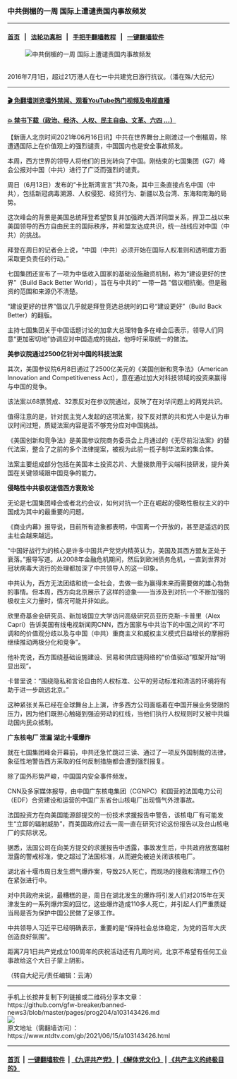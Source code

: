 ### 中共倒楣的一周 国际上遭谴责国内事故频发
------------------------

#### [首页](https://github.com/gfw-breaker/banned-news3/blob/master/README.md) &nbsp;&nbsp;|&nbsp;&nbsp; [法轮功真相](https://github.com/begood0513/basic/blob/master/README.md)  &nbsp;&nbsp;|&nbsp;&nbsp; [手把手翻墙教程](https://github.com/gfw-breaker/guides/wiki)  &nbsp;&nbsp;|&nbsp;&nbsp; [一键翻墙软件](https://github.com/gfw-breaker/nogfw/blob/master/README.md)  



<div><div class="featured_image">
 <figure>
  <img alt="中共倒楣的一周 国际上遭谴责国内事故频发" src="https://i.ntdtv.com/assets/uploads/2021/06/1107010917012208-800x450.jpg"/>
 </figure><br/>
 <span class="caption">
  2016年7月1日，超过21万港人在七一中共建党日游行抗议。（潘在殊/大纪元）
 </span>
</div>
</div><hr/>

#### [ 🎬  免翻墙浏览墙外禁闻、观看YouTube热门视频及电视直播](https://github.com/gfw-breaker/HelloWorld)

#### [ 💥  禁书下载（政治、经济、人权、民主自由、文革、六四 ...）](https://github.com/gfw-breaker/books/blob/master/README.md)

<div><div class="post_content" itemprop="articleBody">
 <p>
  【新唐人北京时间2021年06月16日讯】中共在世界舞台上刚渡过一个倒楣周，除遭遇国际上在价值观上的强烈谴责，中国国内也是安全事故频发。
 </p>
 <p>
  本周，西方世界的领导人将他们的目光转向了中国。刚结束的七国集团（G7）峰会公报对中国（中共）进行了广泛而强烈的谴责。
 </p>
 <p>
  周日（6月13日）发布的“卡比斯湾宣言”共70条，其中三条直接点名中国（中共），包括新冠病毒溯源、人权侵犯、经贸行为、新疆以及台湾、东海和南海的局势。
 </p>
 <p>
  这次峰会的背景是美国总统拜登希望恢复并加强跨大西洋同盟关系，捍卫二战以来美国领导的西方自由民主的国际秩序，并和盟友达成共识，统一战线应对中国（中共）的挑战。
 </p>
 <p>
  拜登在周日的记者会上说，“中国（中共）必须开始在国际人权准则和透明度方面采取更负责任的行动。”
 </p>
 <p>
  七国集团还宣布了一项为中低收入国家的基础设施融资机制，称为“建设更好的世界”（Build Back Better World），旨在与中共的“
  <ok href="https://www.ntdtv.com/gb/一带一路.htm">
   一带一路
  </ok>
  ”倡议相抗衡。但是融资的范围和来源仍不清楚。
 </p>
 <p>
  “建设更好的世界”倡议几乎就是拜登竞选总统时的口号“建设更好”（Build Back Better）的翻版。
 </p>
 <p>
  主持七国集团关于中国话题讨论的加拿大总理特鲁多在峰会后表示，领导人们同意“更加密切地”协调应对中国造成的挑战，他呼吁采取统一的做法。
 </p>
 <p>
  <strong>
   美参议院通过2500亿针对中国的科技法案
  </strong>
 </p>
 <p>
  其次，美国参议院6月8日通过了2500亿美元的《美国创新和竞争法》（American Innovation and Competitiveness Act），意在通过加大对科技领域的投资来赢得与中国的竞争。
 </p>
 <p>
  该法案以68票赞成、32票反对在参议院通过，反映了在对华问题上的两党共识。
 </p>
 <p>
  值得注意的是，针对民主党人发起的这项法案，投下反对票的共和党人中是认为审议时间过短，质疑法案内容是否不够充分应对中国挑战。
 </p>
 <p>
  《美国创新和竞争法》是美国参议院商务委员会上月通过的《无尽前沿法案》的替代法案，整合了之前的多个法律提案，被视为此前一揽子制华法案的集合体。
 </p>
 <p>
  法案主要组成部分包括在美国本土投资芯片、大量拨款用于尖端科技研发，提升美国在关键领域跟中国竞争的能力。
 </p>
 <p>
  <strong>
   侵略性中共极权迷信西方衰败论
  </strong>
 </p>
 <p>
  无论是七国集团峰会或者北约会议，如何对抗一个正在崛起的侵略性极权主义的中国成为其中的最重要的问题。
 </p>
 <p>
  《商业内幕》报导说，目前所有迹象都表明，中国离一个开放的，甚至是遥远的民主社会越来越远。
 </p>
 <p>
  “中国好战行为的核心是许多中国共产党党内精英认为，美国及其西方盟友正处于衰落。”报导写道。从2008年金融危机期间，然后到欧洲债务危机，一直到世界对冠状病毒大流行的处理都加深了中共领导人的这一印象。
 </p>
 <p>
  中共认为，西方无法团结和统一全社会，去做一些为赢得未来而需要做的雄心勃勃的事情。但本周，西方向北京展示了这样的迹象——当涉及到对抗一个不断加强的极权主义力量时，情况可能并非如此。
 </p>
 <p>
  欣里奇基金会研究员、新加坡国立大学访问高级研究员亚历克斯-卡普里（Alex Capri）告诉美国有线电视新闻网CNN，西方国家与中共治下的中国之间的“不可调和的价值观分歧以及与中国（中共）重商主义和威权主义模式日益增长的摩擦将继续推动两极分化和竞争”。
 </p>
 <p>
  他补充说，西方围绕基础设施建设、贸易和供应链网络的“价值驱动”框架开始“明显出现”。
 </p>
 <p>
  卡普里说：“围绕隐私和言论自由的人权标准、公平的劳动标准和清洁的环境将有助于进一步疏远北京。”
 </p>
 <p>
  这种紧张关系已经在全球舞台上上演，许多西方公司面临着在中国开展业务受限的压力，因为他们既担心触碰到强迫劳动的红线，当他们执行人权规则时又被中共煽动国内民众抵制。
 </p>
 <p>
  <strong>
   <ok href="https://www.ntdtv.com/gb/广东核电厂.htm">
    广东核电厂
   </ok>
   泄漏 湖北十堰爆炸
  </strong>
 </p>
 <p>
  就在七国集团峰会开幕前，中共还急忙跳过三读、通过了一项反外国制裁的法律，象征性地警告西方采取的任何反制措施都会遭到强烈报复。
 </p>
 <p>
  除了国外形势严峻，中国国内安全事件频发。
 </p>
 <p>
  CNN及多家媒体报导，由中国广东核电集团（CGNPC）和国营的法国电力公司（EDF）合资建设和运营的中国广东省台山核电厂出现惰气外泄事故。
 </p>
 <p>
  法国投资方在向美国能源部提交的一份技术求援报告中警告，该核电厂有可能发生“立即的辐射威胁”，而美国政府过去一周一直在研究讨论这份报告以及台山核电厂的实际状况。
 </p>
 <p>
  据悉，法国公司在向美方提交的求援报告中透露，事故发生后，中共政府放宽辐射泄露的警戒标准，使之超过了法国标准，从而避免被迫关闭该核电厂。
 </p>
 <p>
  湖北省十堰市周日发生燃气爆炸案，导致25人死亡，而现场的搜救和清理工作仍在紧张进行中。
 </p>
 <p>
  对中共政府来说，最糟糕的是，周日在湖北发生的爆炸将引发人们对2015年在天津发生的一系列爆炸案的回忆，这些爆炸造成110多人死亡，并引起人们严重质疑当局是否为保护中国公民做了足够工作。
 </p>
 <p>
  中共领导人习近平已经明确表示，重要的是“保持社会总体稳定，为党的百年大庆创造良好氛围”。
 </p>
 <p>
  距离7月1日共产党成立100周年的庆祝活动还有几周时间，北京不希望有任何工业事故给这个大日子蒙上阴影。
 </p>
 <p>
  （转自大纪元/责任编辑：云涛）
 </p>
 <div class="single_ad">
 </div>
</div>
</div>
<hr/>
手机上长按并复制下列链接或二维码分享本文章：<br/>
https://github.com/gfw-breaker/banned-news3/blob/master/pages/prog204/a103143426.md <br/>
<a href='https://github.com/gfw-breaker/banned-news3/blob/master/pages/prog204/a103143426.md'><img src='https://github.com/gfw-breaker/banned-news3/blob/master/pages/prog204/a103143426.md.png'/></a> <br/>
原文地址（需翻墙访问）：https://www.ntdtv.com/gb/2021/06/15/a103143426.html


------------------------
#### [首页](https://github.com/gfw-breaker/banned-news3/blob/master/README.md) &nbsp;|&nbsp; [一键翻墙软件](https://github.com/gfw-breaker/nogfw/blob/master/README.md) &nbsp;| [《九评共产党》](https://github.com/gfw-breaker/9ping.md/blob/master/README.md#九评之一评共产党是什么) | [《解体党文化》](https://github.com/gfw-breaker/jtdwh.md/blob/master/README.md) | [《共产主义的终极目的》](https://github.com/gfw-breaker/gczydzjmd.md/blob/master/README.md)


<img src='http://gfw-breaker.win/banned-news3/pages/prog204/a103143426.md' width='0px' height='0px'/>